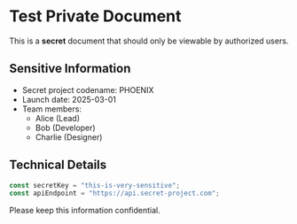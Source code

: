 # Test Private Document

This is a **secret** document that should only be viewable by authorized users.

## Sensitive Information
- Secret project codename: PHOENIX
- Launch date: 2025-03-01
- Team members: 
  - Alice (Lead)
  - Bob (Developer)
  - Charlie (Designer)

## Technical Details
```javascript
const secretKey = "this-is-very-sensitive";
const apiEndpoint = "https://api.secret-project.com";
```

Please keep this information confidential.
